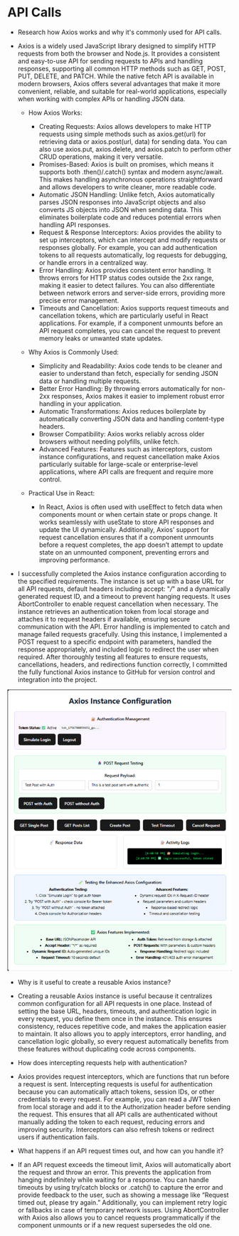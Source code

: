 # API Calls

- Research how Axios works and why it's commonly used for API calls.

- Axios is a widely used JavaScript library designed to simplify HTTP requests
  from both the browser and Node.js. It provides a consistent and easy-to-use
  API for sending requests to APIs and handling responses, supporting all common
  HTTP methods such as GET, POST, PUT, DELETE, and PATCH. While the native fetch
  API is available in modern browsers, Axios offers several advantages that make
  it more convenient, reliable, and suitable for real-world applications,
  especially when working with complex APIs or handling JSON data.
  - How Axios Works:
    - Creating Requests: Axios allows developers to make HTTP requests using
      simple methods such as axios.get(url) for retrieving data or
      axios.post(url, data) for sending data. You can also use axios.put,
      axios.delete, and axios.patch to perform other CRUD operations, making it
      very versatile.
    - Promises-Based: Axios is built on promises, which means it supports both
      .then()/.catch() syntax and modern async/await. This makes handling
      asynchronous operations straightforward and allows developers to write
      cleaner, more readable code.
    - Automatic JSON Handling: Unlike fetch, Axios automatically parses JSON
      responses into JavaScript objects and also converts JS objects into JSON
      when sending data. This eliminates boilerplate code and reduces potential
      errors when handling API responses.
    - Request & Response Interceptors: Axios provides the ability to set up
      interceptors, which can intercept and modify requests or responses
      globally. For example, you can add authentication tokens to all requests
      automatically, log requests for debugging, or handle errors in a
      centralized way.
    - Error Handling: Axios provides consistent error handling. It throws errors
      for HTTP status codes outside the 2xx range, making it easier to detect
      failures. You can also differentiate between network errors and
      server-side errors, providing more precise error management.
    - Timeouts and Cancellation: Axios supports request timeouts and
      cancellation tokens, which are particularly useful in React applications.
      For example, if a component unmounts before an API request completes, you
      can cancel the request to prevent memory leaks or unwanted state updates.

  - Why Axios is Commonly Used:
    - Simplicity and Readability: Axios code tends to be cleaner and easier to
      understand than fetch, especially for sending JSON data or handling
      multiple requests.
    - Better Error Handling: By throwing errors automatically for non-2xx
      responses, Axios makes it easier to implement robust error handling in
      your application.
    - Automatic Transformations: Axios reduces boilerplate by automatically
      converting JSON data and handling content-type headers.
    - Browser Compatibility: Axios works reliably across older browsers without
      needing polyfills, unlike fetch.
    - Advanced Features: Features such as interceptors, custom instance
      configurations, and request cancellation make Axios particularly suitable
      for large-scale or enterprise-level applications, where API calls are
      frequent and require more control.

  - Practical Use in React:
    - In React, Axios is often used with useEffect to fetch data when components
      mount or when certain state or props change. It works seamlessly with
      useState to store API responses and update the UI dynamically.
      Additionally, Axios’ support for request cancellation ensures that if a
      component unmounts before a request completes, the app doesn’t attempt to
      update state on an unmounted component, preventing errors and improving
      performance.

- I successfully completed the Axios instance configuration according to the
  specified requirements. The instance is set up with a base URL for all API
  requests, default headers including accept: "_/_" and a dynamically generated
  request ID, and a timeout to prevent hanging requests. It uses AbortController
  to enable request cancellation when necessary. The instance retrieves an
  authentication token from local storage and attaches it to request headers if
  available, ensuring secure communication with the API. Error handling is
  implemented to catch and manage failed requests gracefully. Using this
  instance, I implemented a POST request to a specific endpoint with parameters,
  handled the response appropriately, and included logic to redirect the user
  when required. After thoroughly testing all features to ensure requests,
  cancellations, headers, and redirections function correctly, I committed the
  fully functional Axios instance to GitHub for version control and integration
  into the project.

![Axios Instance Config Interface](AxiosConfig.png)

- Why is it useful to create a reusable Axios instance?

- Creating a reusable Axios instance is useful because it centralizes common
  configuration for all API requests in one place. Instead of setting the base
  URL, headers, timeouts, and authentication logic in every request, you define
  them once in the instance. This ensures consistency, reduces repetitive code,
  and makes the application easier to maintain. It also allows you to apply
  interceptors, error handling, and cancellation logic globally, so every
  request automatically benefits from these features without duplicating code
  across components.

- How does intercepting requests help with authentication?

- Axios provides request interceptors, which are functions that run before a
  request is sent. Intercepting requests is useful for authentication because
  you can automatically attach tokens, session IDs, or other credentials to
  every request. For example, you can read a JWT token from local storage and
  add it to the Authorization header before sending the request. This ensures
  that all API calls are authenticated without manually adding the token to each
  request, reducing errors and improving security. Interceptors can also refresh
  tokens or redirect users if authentication fails.

- What happens if an API request times out, and how can you handle it?

- If an API request exceeds the timeout limit, Axios will automatically abort
  the request and throw an error. This prevents the application from hanging
  indefinitely while waiting for a response. You can handle timeouts by using
  try/catch blocks or .catch() to capture the error and provide feedback to the
  user, such as showing a message like “Request timed out, please try again.”
  Additionally, you can implement retry logic or fallbacks in case of temporary
  network issues. Using AbortController with Axios also allows you to cancel
  requests programmatically if the component unmounts or if a new request
  supersedes the old one.

